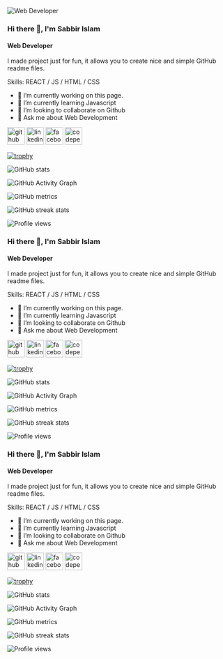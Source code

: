 ![Web Developer](https://scontent.fdac20-1.fna.fbcdn.net/v/t39.30808-6/312586860_1747135482320511_7671433268593573983_n.jpg?_nc_cat=105&ccb=1-7&_nc_sid=e3f864&_nc_eui2=AeGD3CrYTx_kSR6b295NHcc2sP1PRm_fL7qw_U9Gb98vuoDJsJgJABEqat3n57VbAXHA6rBl53MomZPCL2ysTA-k&_nc_ohc=eGXrVboxSMYAX9W7rs-&_nc_ht=scontent.fdac20-1.fna&oh=00_AfB2VLtn6ozxZzsGorisNdn55o_JfO1PUYARfxQiLAeb6A&oe=640BEDF2)

### Hi there 👋, I'm Sabbir Islam
#### Web Developer


I made  project just for fun, it allows you to create nice and simple GitHub readme files.

Skills:  REACT / JS / HTML / CSS

- 🔭 I’m currently working on this page. 
- 🌱 I’m currently learning Javascript 
- 👯 I’m looking to collaborate on Github 
- 💬 Ask me about Web Development 


[<img src='https://cdn.jsdelivr.net/npm/simple-icons@3.0.1/icons/github.svg' alt='github' height='40'>](https://github.com/Sabbir2044)  [<img src='https://cdn.jsdelivr.net/npm/simple-icons@3.0.1/icons/linkedin.svg' alt='linkedin' height='40'>](https://www.linkedin.com/in/sabbir2044/)  [<img src='https://cdn.jsdelivr.net/npm/simple-icons@3.0.1/icons/facebook.svg' alt='facebook' height='40'>](https://www.facebook.com/sabbir2044)  [<img src='https://cdn.jsdelivr.net/npm/simple-icons@3.0.1/icons/codepen.svg' alt='codepen' height='40'>](https://codepen.io/sabbir2044)  

[![trophy](https://github-profile-trophy.vercel.app/?username=Sabbir2044)](https://github.com/ryo-ma/github-profile-trophy)

![GitHub stats](https://github-readme-stats.vercel.app/api?username=Sabbir2044&show_icons=true)  

![GitHub Activity Graph](https://activity-graph.herokuapp.com/graph?username=Sabbir2044)  

![GitHub metrics](https://metrics.lecoq.io/Sabbir2044)  

![GitHub streak stats](https://streak-stats.demolab.com/?user=Sabbir2044)  

![Profile views](https://gpvc.arturio.dev/Sabbir2044)  

### Hi there 👋, I'm Sabbir Islam
#### Web Developer


I made  project just for fun, it allows you to create nice and simple GitHub readme files.

Skills:  REACT / JS / HTML / CSS

- 🔭 I’m currently working on this page. 
- 🌱 I’m currently learning Javascript 
- 👯 I’m looking to collaborate on Github 
- 💬 Ask me about Web Development 


[<img src='https://cdn.jsdelivr.net/npm/simple-icons@3.0.1/icons/github.svg' alt='github' height='40'>](https://github.com/Sabbir2044)  [<img src='https://cdn.jsdelivr.net/npm/simple-icons@3.0.1/icons/linkedin.svg' alt='linkedin' height='40'>](https://www.linkedin.com/in/sabbir2044/)  [<img src='https://cdn.jsdelivr.net/npm/simple-icons@3.0.1/icons/facebook.svg' alt='facebook' height='40'>](https://www.facebook.com/sabbir2044)  [<img src='https://cdn.jsdelivr.net/npm/simple-icons@3.0.1/icons/codepen.svg' alt='codepen' height='40'>](https://codepen.io/sabbir2044)  

[![trophy](https://github-profile-trophy.vercel.app/?username=Sabbir2044)](https://github.com/ryo-ma/github-profile-trophy)

![GitHub stats](https://github-readme-stats.vercel.app/api?username=Sabbir2044&show_icons=true)  

![GitHub Activity Graph](https://activity-graph.herokuapp.com/graph?username=Sabbir2044)  

![GitHub metrics](https://metrics.lecoq.io/Sabbir2044)  

![GitHub streak stats](https://streak-stats.demolab.com/?user=Sabbir2044)  

![Profile views](https://gpvc.arturio.dev/Sabbir2044)  

### Hi there 👋, I'm Sabbir Islam
#### Web Developer


I made  project just for fun, it allows you to create nice and simple GitHub readme files.

Skills:  REACT / JS / HTML / CSS

- 🔭 I’m currently working on this page. 
- 🌱 I’m currently learning Javascript 
- 👯 I’m looking to collaborate on Github 
- 💬 Ask me about Web Development 


[<img src='https://cdn.jsdelivr.net/npm/simple-icons@3.0.1/icons/github.svg' alt='github' height='40'>](https://github.com/Sabbir2044)  [<img src='https://cdn.jsdelivr.net/npm/simple-icons@3.0.1/icons/linkedin.svg' alt='linkedin' height='40'>](https://www.linkedin.com/in/sabbir2044/)  [<img src='https://cdn.jsdelivr.net/npm/simple-icons@3.0.1/icons/facebook.svg' alt='facebook' height='40'>](https://www.facebook.com/sabbir2044)  [<img src='https://cdn.jsdelivr.net/npm/simple-icons@3.0.1/icons/codepen.svg' alt='codepen' height='40'>](https://codepen.io/sabbir2044)  

[![trophy](https://github-profile-trophy.vercel.app/?username=Sabbir2044)](https://github.com/ryo-ma/github-profile-trophy)

![GitHub stats](https://github-readme-stats.vercel.app/api?username=Sabbir2044&show_icons=true)  

![GitHub Activity Graph](https://activity-graph.herokuapp.com/graph?username=Sabbir2044)  

![GitHub metrics](https://metrics.lecoq.io/Sabbir2044)  

![GitHub streak stats](https://streak-stats.demolab.com/?user=Sabbir2044)  

![Profile views](https://gpvc.arturio.dev/Sabbir2044)  
